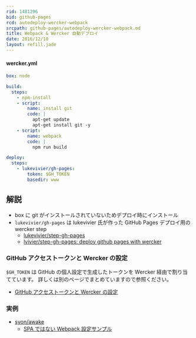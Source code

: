 ```yaml
---
rid: 1481296
bid: github-pages
rcd: autodeploy-wercker-webpack
srcpath: github-pages/autodeploy-wercker-webpack.md
title: Webpack & Wercker 自動デプロイ
date: 2016/12/10
layout: refill.jade
---
```


#### wercker.yml
```yaml
box: node

build:
  steps:
    - npm-install
    - script:
        name: install git
        code: |
          apt-get update
          apt-get install git -y
    - script:
        name: webpack
        code: |
          npm run build

deploy:
  steps:
    - lukevivier/gh-pages:
        token: $GH_TOKEN
        basedir: www
```


## 解説

- box に git がインストールされていないためデプロイ時にインストール
- `lukevivier/gh-pages` は lukevivier 氏が作った GitHub Pages デプロイ用の wercker step
  - [lukevivier/step-gh-pages](https://app.wercker.com/#applications/51f71ee369cd738a32001822/tab/details/)
  - [lvivier/step-gh-pages: deploy github pages with wercker](https://github.com/lvivier/step-gh-pages)

### GitHub アクセストークンと Wercker の設定
`$GH_TOKEN` は GitHub の個人設定で生成したトークンを Wercker 経由で割り当てています。
詳しくは別のページでまとめていますので参照ください。

- [GitHub アクセストークンと Wercker の設定](../oauth-access-token/)

### 実例

- [syon/awake](https://github.com/syon/awake)
  - [SPA ではない Webpack 設定サンプル](/refills/webfrontend/webpack-not-spa/)
